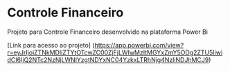 # Controle Financeiro

Projeto para Controle Financeiro desenvolvido na plataforma Power Bi


[Link para acesso ao projeto] (https://app.powerbi.com/view?r=eyJrIjoiZTNkMDliZTYtOTcwZC00ZjFjLWIwMzItMGYxZmY5ODg2ZTU5IiwidCI6IjQ2NTc2NzNjLWNlYzgtNDYxNC04YzkxLTRhNjg4NzliNDJhMCJ9)